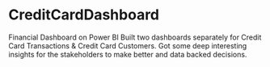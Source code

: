 # CreditCardDashboard
Financial Dashboard on Power BI
Built two dashboards separately for Credit Card Transactions & Credit Card Customers. 
Got some deep interesting insights for the stakeholders to make better and data backed decisions.
